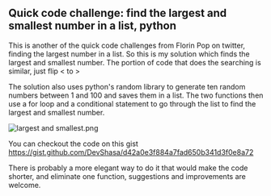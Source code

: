## Quick code challenge: find the largest and smallest number in a list, python

This is another of the quick code challenges from Florin Pop on twitter, finding the largest number in a list. So this is my solution which finds the largest and smallest number. The portion of code that does the searching is similar, just flip < to > 

The solution also uses python's random library to generate ten random numbers between 1 and 100 and saves them in a list. The two functions then use a for loop and a conditional statement to go through the list to find the largest and smallest number. 

![largest and smallest.png](https://cdn.hashnode.com/res/hashnode/image/upload/v1583435902403/hKBJ2rFHu.png)
  
You can checkout the code on this gist https://gist.github.com/DevShasa/d42a0e3f884a7fad650b341d3f0e8a72

There is probably a more elegant way to do it that would make the code shorter, and eliminate one function, suggestions and improvements are welcome.  